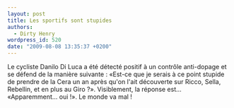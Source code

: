 ```yaml
---
layout: post
title: Les sportifs sont stupides
authors:
  - Dirty Henry
wordpress_id: 520
date: "2009-08-08 13:35:37 +0200"
---
```


Le cycliste Danilo Di Luca a été détecté positif à un contrôle anti-dopage et se
défend de la manière suivante : «Est-ce que je serais à ce point stupide de
prendre de la Cera un an après qu'on l'ait découverte sur Ricco, Sella,
Rebellin, et en plus au Giro ?». Visiblement, la réponse est… «Apparemment… oui
!». Le monde va mal !
